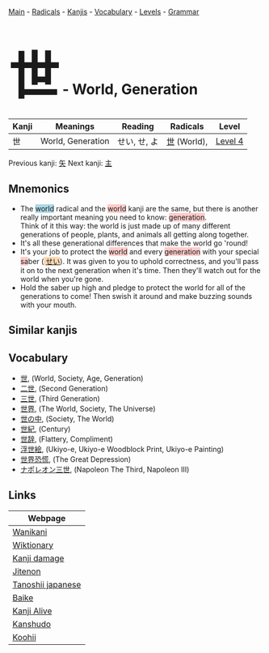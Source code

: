 <style> bigfont {font-size: 100px}</style>
[Main](../README.md) -
[Radicals](../radicals.md) -
[Kanjis](../kanjis.md) -
[Vocabulary](../vocabulary.md) -
[Levels](../levels.md) -
[Grammar](../grammar.md)
# <bigfont> 世</bigfont> - World, Generation 

| Kanji | Meanings | Reading | Radicals | Level |
| --- | --- | --- | --- | --- |
| 世 | World, Generation | せい, せ, よ | [世](../radicals/世.md) (World),  | [Level 4](../levels/wk_level4.md) |

Previous kanji: [矢](矢.md) Next kanji: [主](主.md) 

## Mnemonics
 * The <span style="background-color:#ADD8E6"> world</span> radical and the <span style="background-color:#ffcccb"> world</span> kanji are the same, but there is another really important meaning you need to know: <span style="background-color:#ffcccb"> generation</span>. <br />Think of it this way: the world is just made up of many different generations of people, plants, and animals all getting along together.
* It's all these generational differences that make the world go 'round!
* It's your job to protect the <span style="background-color:#ffcccb"> world</span> and every <span style="background-color:#ffcccb"> generation</span> with your special <span style="background-color:#ffcccb"> sa</span>ber (<span style="background-color:#fed8b1"> [せい](https://jisho.org/search/せい)</span>). It was given to you to uphold correctness, and you'll pass it on to the next generation when it's time. Then they'll watch out for the world when you're gone.
* Hold the saber up high and pledge to protect the world for all of the generations to come! Then swish it around and make buzzing sounds with your mouth.


## Similar kanjis
 


## Vocabulary
 * [世](../vocabulary/世.md), (World, Society, Age, Generation)
* [二世](../vocabulary/世.md), (Second Generation)
* [三世](../vocabulary/世.md), (Third Generation)
* [世界](../vocabulary/世.md), (The World, Society, The Universe)
* [世の中](../vocabulary/世.md), (Society, The World)
* [世紀](../vocabulary/世.md), (Century)
* [世辞](../vocabulary/世.md), (Flattery, Compliment)
* [浮世絵](../vocabulary/世.md), (Ukiyo-e, Ukiyo-e Woodblock Print, Ukiyo-e Painting)
* [世界恐慌](../vocabulary/世.md), (The Great Depression)
* [ナポレオン三世](../vocabulary/世.md), (Napoleon The Third, Napoleon III)



## Links 

| Webpage |
| --- |
| [Wanikani          ](https://www.wanikani.com/kanji/世) |
| [Wiktionary        ](https://en.wiktionary.org/wiki/世) |
| [Kanji damage      ](http://www.kanjidamage.com/kanji/search?utf8=✓&q=世) |
| [Jitenon           ](https://jitenon.com/kanji/世) |
| [Tanoshii japanese ](https://www.tanoshiijapanese.com/dictionary/kanji.cfm?k=世) |
| [Baike             ](https://baike.baidu.com/item/世) |
| [Kanji Alive       ](https://app.kanjialive.com/世) |
| [Kanshudo          ](https://www.kanshudo.com/searchmn?q=世) |
| [Koohii            ](https://kanji.koohii.com/study/kanji/世) |
